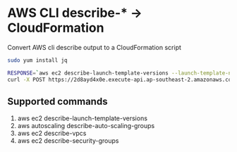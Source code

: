 # AWS CLI describe-* -> CloudFormation
Convert AWS cli describe output to a CloudFormation script 
```bash
sudo yum install jq

RESPONSE=`aws ec2 describe-launch-template-versions --launch-template-name test`
curl -X POST https://2d8ayd4x0e.execute-api.ap-southeast-2.amazonaws.com/test -d "$RESPONSE"|jq .body
```

## Supported commands
1. aws ec2 describe-launch-template-versions
2. aws autoscaling describe-auto-scaling-groups
3. aws ec2 describe-vpcs
4. aws ec2 describe-security-groups
